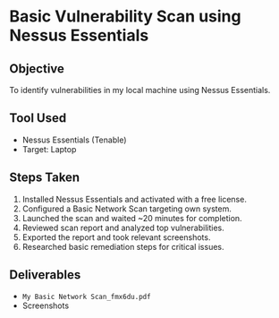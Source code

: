 # Basic Vulnerability Scan using Nessus Essentials

## Objective
To identify vulnerabilities in my local machine using Nessus Essentials.

## Tool Used
- Nessus Essentials (Tenable)
- Target: Laptop

## Steps Taken
1. Installed Nessus Essentials and activated with a free license.
2. Configured a Basic Network Scan targeting own system.
3. Launched the scan and waited ~20 minutes for completion.
4. Reviewed scan report and analyzed top vulnerabilities.
5. Exported the report and took relevant screenshots.
6. Researched basic remediation steps for critical issues.

## Deliverables
- `My Basic Network Scan_fmx6du.pdf`
- Screenshots 
